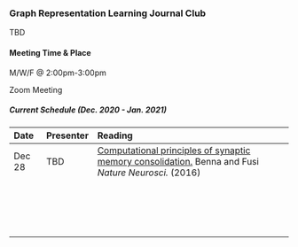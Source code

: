 ### Graph Representation Learning Journal Club

TBD

#### Meeting Time & Place

M/W/F @ 2:00pm-3:00pm

Zoom Meeting


##### Current Schedule (Dec. 2020 - Jan. 2021)

| Date   | Presenter   | Reading                                  |
| :----- | :---------- | :--------------------------------------- |
| Dec 28 | TBD        | [Computational principles of synaptic memory consolidation.](https://www.nature.com/articles/nn.4401) Benna and Fusi *Nature Neurosci.* (2016) |
|  |  | |
|  |   ||
|   |     | |
|   |       | |
|  |   | |
|  |       | |
|   |   | |
|   |  | |
|  |          | |
|  |          | |
|  |         |  |
|   |  | |
|  |      | |
|  |   | |
|  |        | |
|   |        | |
|  |     | |
